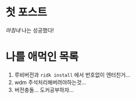# 첫 포스트

*마침내* 나는 성공했다!

# 나를 애먹인 목록

1. 루비버전과 `ridk install` 에서 번호없이 엔터친거...
2. wdm 주석처리해버려야하는것...
3. 버전충돌... 도커공부하자...